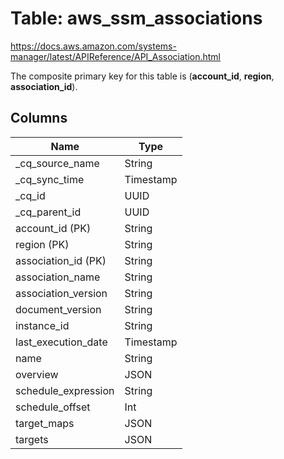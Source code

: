 # Table: aws_ssm_associations

https://docs.aws.amazon.com/systems-manager/latest/APIReference/API_Association.html

The composite primary key for this table is (**account_id**, **region**, **association_id**).


## Columns
| Name          | Type          |
| ------------- | ------------- |
|_cq_source_name|String|
|_cq_sync_time|Timestamp|
|_cq_id|UUID|
|_cq_parent_id|UUID|
|account_id (PK)|String|
|region (PK)|String|
|association_id (PK)|String|
|association_name|String|
|association_version|String|
|document_version|String|
|instance_id|String|
|last_execution_date|Timestamp|
|name|String|
|overview|JSON|
|schedule_expression|String|
|schedule_offset|Int|
|target_maps|JSON|
|targets|JSON|